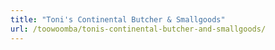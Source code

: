 ```yaml
---
title: "Toni's Continental Butcher & Smallgoods"
url: /toowoomba/tonis-continental-butcher-and-smallgoods/
---
```

